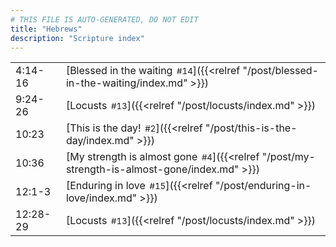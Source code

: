 ```yaml
---
# THIS FILE IS AUTO-GENERATED, DO NOT EDIT
title: "Hebrews"
description: "Scripture index"
---
```


|  |  |
| --- | --- |
| 4:14-16 | [Blessed in the waiting<span style="font-size:smaller; padding-left:0.5em;">#14</span>]({{<relref "/post/blessed-in-the-waiting/index.md" >}}) |
| 9:24-26 | [Locusts<span style="font-size:smaller; padding-left:0.5em;">#13</span>]({{<relref "/post/locusts/index.md" >}}) |
| 10:23 | [This is the day!<span style="font-size:smaller; padding-left:0.5em;">#2</span>]({{<relref "/post/this-is-the-day/index.md" >}}) |
| 10:36 | [My strength is almost gone<span style="font-size:smaller; padding-left:0.5em;">#4</span>]({{<relref "/post/my-strength-is-almost-gone/index.md" >}}) |
| 12:1-3 | [Enduring in love<span style="font-size:smaller; padding-left:0.5em;">#15</span>]({{<relref "/post/enduring-in-love/index.md" >}}) |
| 12:28-29 | [Locusts<span style="font-size:smaller; padding-left:0.5em;">#13</span>]({{<relref "/post/locusts/index.md" >}}) |
